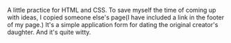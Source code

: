 A little practice for HTML and CSS. To save myself the time of coming up with ideas, I copied someone else's page(I have included a link in the footer of my page.)
It's a simple application form for dating the original creator's daughter. And it's quite witty.
